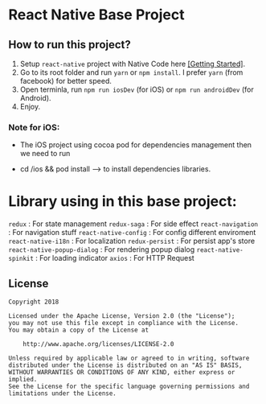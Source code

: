 # React Native Base Project

## How to run this project? 

1. Setup `react-native` project with Native Code here [[Getting Started]](http://facebook.github.io/react-native/docs/getting-started.html).
2. Go to its root folder and run `yarn` or `npm install`. I prefer `yarn` (from facebook) for better speed.
3. Open terminla, run `npm run iosDev` (for iOS) or `npm run androidDev` (for Android).
4. Enjoy.

### Note for iOS:
- The iOS project using cocoa pod for dependencies management then we need to run
+ cd /ios && pod install --> to install dependencies libraries.

# Library using in this base project:
`redux` : For state management
`redux-saga` : For side effect
`react-navigation` : For navigation stuff
`react-native-config` : For config different enviroment
`react-native-i18n` : For localization
`redux-persist` : For persist app's store
`react-native-popup-dialog` : For rendering popup dialog
`react-native-spinkit` : For loading indicator
`axios` : For HTTP Request

## License

    Copyright 2018

    Licensed under the Apache License, Version 2.0 (the "License");
    you may not use this file except in compliance with the License.
    You may obtain a copy of the License at

        http://www.apache.org/licenses/LICENSE-2.0

    Unless required by applicable law or agreed to in writing, software
    distributed under the License is distributed on an "AS IS" BASIS,
    WITHOUT WARRANTIES OR CONDITIONS OF ANY KIND, either express or implied.
    See the License for the specific language governing permissions and
    limitations under the License.